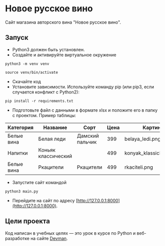 # Новое русское вино

Сайт магазина авторского вина "Новое русское вино".

## Запуск
- Python3 должен быть установлен.
- Создайте и активируйте виртуальное окружение

```
python3 -m venv venv
```
```
source venv/bin/activate
```

- Скачайте код
- Установите зависимости. Используйте команду pip (или pip3, если случается конфликт с Python2):

```
pip install -r requirements.txt
```

- Подготовьте файл с данными в формате xlsx и положите его в папку с проектом. Пример таблицы:

| Категория  | Название            | Сорт            | Цена | Картинка                 | Акция                |
|------------|---------------------|-----------------|------|--------------------------|----------------------|
| Белые вина | Белая леди          | Дамский пальчик | 399  | belaya_ledi.png          | Выгодное предложение |
| Напитки    | Коньяк классический |                 | 499  | konyak_klassicheskyi.png |                      |
| Белые вина | Ркацители           | Ркацители       | 499  | rkaciteli.png            |                      |

- Запустите сайт командой 
```
python3 main.py
```
- Перейдите на сайт по адресу [http://127.0.0.1:8000](http://127.0.0.1:8000).

## Цели проекта

Код написан в учебных целях — это урок в курсе по Python и веб-разработке на сайте [Devman](https://dvmn.org).
